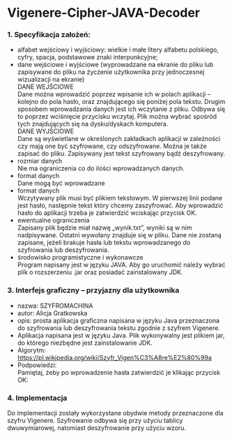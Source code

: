 # Vigenere-Cipher-JAVA-Decoder
### 1. Specyfikacja założeń:
*	alfabet wejściowy i wyjściowy: wielkie i małe litery alfabetu polskiego,
cyfry, spacja, podstawowe znaki interpunkcyjne;
*	dane wejściowe i wyjściowe (wyprowadzane na ekranie do pliku lub zapisywane do pliku na życzenie użytkownika przy jednoczesnej wizualizacji na ekranie)\
DANE WEJŚCIOWE\
Dane można wprowadzić poprzez wpisanie ich w polach aplikacji – kolejno do pola hasło, oraz znajdującego się poniżej pola tekstu.
Drugim sposobem wprowadzania danych jest ich wczytanie z pliku. Odbywa się to poprzez wciśnięcie przycisku wczytaj. Plik można wybrać spośród tych znajdujących się na dysku/dyskach komputera.\
DANE WYJŚCIOWE\
Dane są wyświetlane w określonych zakładkach aplikacji w zależności czy mają one być szyfrowane, czy odszyfrowane.
Można je także zapisać do pliku. Zapisywany jest tekst szyfrowany bądź deszyfrowany.
*	rozmiar danych\
Nie ma ograniczenia co do ilości wprowadzanych danych.
*	format danych\
Dane mogą być wprowadzane
*	format danych\
Wczytywany plik musi być plikiem tekstowym. W pierwszej linii podane jest hasło, następnie tekst który chcemy zaszyfrować.
Aby wprowadzić hasło do aplikacji trzeba je zatwierdzić wciskając przycisk OK. 
*	ewentualne ograniczenia\
Zapisany plik będzie miał nazwę „wynik.txt”, wyniki są w nim nadpisywane. Ostatni wywołany znajduje się w pliku. Dane nie zostaną zapisane, jeżeli brakuje hasła lub tekstu wprowadzanego do szyfrowania lub deszyfrowania.
*	środowisko programistyczne i wykonawcze\
Program napisany jest w języku JAVA. Aby go uruchomić należy wybrać plik o rozszerzeniu .jar oraz posiadać zainstalowany JDK.
### 3. Interfejs graficzny – przyjazny dla użytkownika
*	nazwa: SZYFROMACHINA
*	autor: Alicja Gratkowska
*	opis: prosta aplikacja graficzna napisana w języku Java przeznaczona do szyfrowania lub deszyfrowania tekstu zgodnie z szyfrem Vigenere.
*	Aplikacja napisana jest w języku Java. Plik wykonywalny jest plikiem jar, do którego niezbędne jest zainstalowanie JDK.
*	Algorytm:\
https://pl.wikipedia.org/wiki/Szyfr_Vigen%C3%A8re%E2%80%99a
*	Podpowiedzi:\
Pamiętaj, żeby po wprowadzenie hasła zatwierdzić je klikając przycisk OK:
### 4. Implementacja
Do implementacji zostały wykorzystane obydwie metody przeznaczone dla szyfru Vigenere. Szyfrowanie odbywa się przy użyciu tablicy dwuwymiarowej, natomiast deszyfrowanie przy użyciu wzoru.


